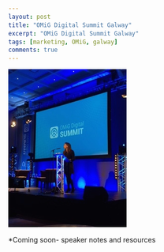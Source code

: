 ```yaml
---
layout: post
title: "OMiG Digital Summit Galway"
excerpt: "OMiG Digital Summit Galway"
tags: [marketing, OMiG, galway]
comments: true
---
```

![alt text](/images/nuig.jpg)

*Coming soon- speaker notes and resources
